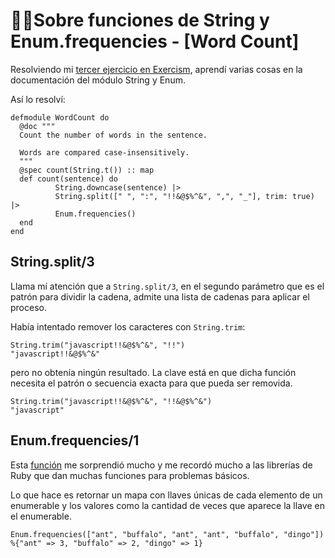 # ✌🏽Sobre funciones de String y Enum.frequencies - [Word Count]
Resolviendo mi [tercer ejercicio en Exercism](https://exercism.io/my/solutions/6d0b5aaf61db4d729deb6d17fc181314), aprendí varias cosas en la documentación del módulo String y Enum.

Así lo resolví:

    defmodule WordCount do
      @doc """
      Count the number of words in the sentence.
    
      Words are compared case-insensitively.
      """
      @spec count(String.t()) :: map
      def count(sentence) do
              String.downcase(sentence) |>
              String.split([" ", ":", "!!&@$%^&", ",", "_"], trim: true) |>
              Enum.frequencies()
      end
    end


## String.split/3

Llama mí atención que a `String.split/3`, en el segundo parámetro que es el patrón para dividir la cadena, admite una lista de cadenas para aplicar el proceso.

Había intentado remover los caracteres con `String.trim`:

    String.trim("javascript!!&@$%^&", "!!")
    "javascript!!&@$%^&"

pero no obtenía ningún resultado. La clave está en que dicha función necesita el patrón o secuencia exacta para que pueda ser removida.

    String.trim("javascript!!&@$%^&", "!!&@$%^&")
    "javascript"
## Enum.frequencies/1

Esta [función](https://hexdocs.pm/elixir/1.10.4/Enum.html#frequencies/1) me sorprendió mucho y me recordó mucho a las librerías de Ruby que dan muchas funciones para problemas básicos.

Lo que hace es retornar un mapa con llaves únicas de cada elemento de un enumerable y los valores como la cantidad de veces que aparece la llave en el enumerable.

    Enum.frequencies(["ant", "buffalo", "ant", "ant", "buffalo", "dingo"])
    %{"ant" => 3, "buffalo" => 2, "dingo" => 1}

